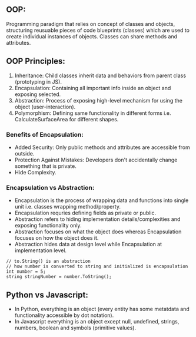 ## OOP:
Programming paradigm that relies on concept of classes and objects, structuring reusuable pieces of code blueprints (classes) which are used to create individual instances of objects. Classes can share methods and attributes.

## OOP Principles:
1) Inheritance: Child classes inherit data and behaviors from parent class (prototyping in JS).
2) Encapsulation: Containing all important info inside an object and exposing selected.
3) Abstraction: Process of exposing high-level mechanism for using the object (user-interaction).
4) Polymorphism: Defining same functionality in different forms i.e. CalculateSurfaceArea for different shapes.

### Benefits of Encapsulation:
- Added Security: Only public methods and attributes are accessible from outside.
- Protection Against Mistakes: Developers don't accidentally change something that is private. 
- Hide Complexity.

### Encapsulation vs Abstraction:
- Encapsulation is the process of wrapping data and functions into single unit i.e. classes wrapping method/property.
- Encapsulation requries defining fields as private or public. 
- Abstraction refers to hiding implementation details/complexities and exposing functionality only.
- Abstraction focuses on what the object does whereas Encapsulation focuses on how the object does it.
- Abstraction hides data at design level while Encapsulation at implementation level.

```
// to.String() is an abstraction
// how number is converted to string and initialized is encapsulation
int number = 5;
string stringNumber = number.ToString();
```



## Python vs Javascript:
- In Python, everything is an object (every entity has some metatdata and functionality accessible by dot notation).
- In Javascript everything is an object except null, undefined, strings, numbers, boolean and symbols (primitive values).
